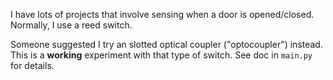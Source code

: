 I have lots of projects that involve sensing when a door is opened/closed. Normally, I
use a reed switch.

Someone suggested I try an slotted optical coupler ("optocoupler") instead. This
is a **working** experiment with that type of switch. See doc in `main.py` for
details.